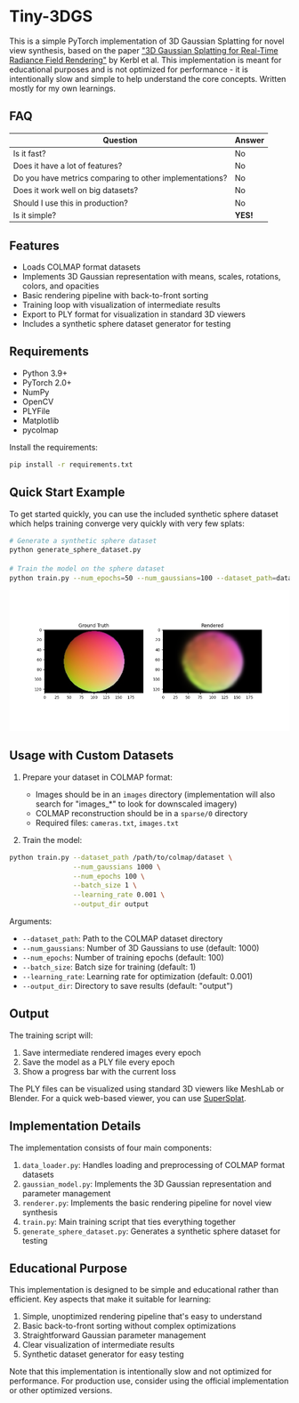 # Tiny-3DGS

This is a simple PyTorch implementation of 3D Gaussian Splatting for novel view synthesis, based on the paper ["3D Gaussian Splatting for Real-Time Radiance Field Rendering"](https://repo-sam.inria.fr/fungraph/3d-gaussian-splatting/) by Kerbl et al. This implementation is meant for educational purposes and is not optimized for performance - it is intentionally slow and simple to help understand the core concepts. Written mostly for my own learnings.

## FAQ

| Question | Answer |
|----------|--------|
| Is it fast? | No |
| Does it have a lot of features? | No |
| Do you have metrics comparing to other implementations? | No |
| Does it work well on big datasets? | No |
| Should I use this in production? | No |
| Is it simple? | **YES!** |

## Features

- Loads COLMAP format datasets
- Implements 3D Gaussian representation with means, scales, rotations, colors, and opacities
- Basic rendering pipeline with back-to-front sorting
- Training loop with visualization of intermediate results
- Export to PLY format for visualization in standard 3D viewers
- Includes a synthetic sphere dataset generator for testing

## Requirements

- Python 3.9+
- PyTorch 2.0+
- NumPy
- OpenCV
- PLYFile
- Matplotlib
- pycolmap

Install the requirements:
```bash
pip install -r requirements.txt
```

## Quick Start Example

To get started quickly, you can use the included synthetic sphere dataset which helps training converge very quickly with very few splats:

```bash
# Generate a synthetic sphere dataset
python generate_sphere_dataset.py

# Train the model on the sphere dataset
python train.py --num_epochs=50 --num_gaussians=100 --dataset_path=data/sphere --learning_rate=0.02
```

![Sphere dataset example](docs/sphere.png)



## Usage with Custom Datasets

1. Prepare your dataset in COLMAP format:
   - Images should be in an `images` directory (implementation will also search for "images_*" to look for downscaled imagery)
   - COLMAP reconstruction should be in a `sparse/0` directory
   - Required files: `cameras.txt`, `images.txt`

2. Train the model:
```bash
python train.py --dataset_path /path/to/colmap/dataset \
                --num_gaussians 1000 \
                --num_epochs 100 \
                --batch_size 1 \
                --learning_rate 0.001 \
                --output_dir output
```

Arguments:
- `--dataset_path`: Path to the COLMAP dataset directory
- `--num_gaussians`: Number of 3D Gaussians to use (default: 1000)
- `--num_epochs`: Number of training epochs (default: 100)
- `--batch_size`: Batch size for training (default: 1)
- `--learning_rate`: Learning rate for optimization (default: 0.001)
- `--output_dir`: Directory to save results (default: "output")

## Output

The training script will:
1. Save intermediate rendered images every epoch
2. Save the model as a PLY file every epoch
3. Show a progress bar with the current loss

The PLY files can be visualized using standard 3D viewers like MeshLab or Blender. For a quick web-based viewer, you can use [SuperSplat](https://superspl.at/editor).

## Implementation Details

The implementation consists of four main components:

1. `data_loader.py`: Handles loading and preprocessing of COLMAP format datasets
2. `gaussian_model.py`: Implements the 3D Gaussian representation and parameter management
3. `renderer.py`: Implements the basic rendering pipeline for novel view synthesis
4. `train.py`: Main training script that ties everything together
5. `generate_sphere_dataset.py`: Generates a synthetic sphere dataset for testing

## Educational Purpose

This implementation is designed to be simple and educational rather than efficient. Key aspects that make it suitable for learning:

1. Simple, unoptimized rendering pipeline that's easy to understand
2. Basic back-to-front sorting without complex optimizations
3. Straightforward Gaussian parameter management
4. Clear visualization of intermediate results
5. Synthetic dataset generator for easy testing

Note that this implementation is intentionally slow and not optimized for performance. For production use, consider using the official implementation or other optimized versions. 